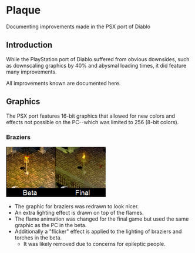 # Plaque
Documenting improvements made in the PSX port of Diablo

## Introduction
While the PlayStation port of Diablo suffered from obvious downsides, such as downscaling graphics by 40% and abysmal loading times, it did feature many improvements.

All improvements known are documented here.

## Graphics
The PSX port features 16-bit graphics that allowed for new colors and effects not possible on the PC--which was limited to 256 (8-bit colors).

### Braziers
![lamp](img/lamp.png)
- The graphic for braziers was redrawn to look nicer.
- An extra lighting effect is drawn on top of the flames.
- The flame animation was changed for the final game but used the same graphic as the PC in the beta.
- Additionally a "flicker" effect is applied to the lighting of braziers and torches in the beta.
  - It was likely removed due to concerns for epileptic people.

